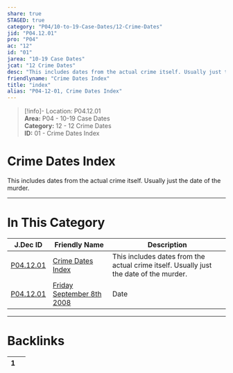 ```yaml
---  
share: true  
STAGED: true  
category: "P04/10-to-19-Case-Dates/12-Crime-Dates"  
jid: "P04.12.01"  
pro: "P04"  
ac: "12"  
id: "01"  
jarea: "10-19 Case Dates"  
jcat: "12 Crime Dates"  
desc: "This includes dates from the actual crime itself. Usually just the date of the murder."  
friendlyname: "Crime Dates Index"  
title: "index"  
alias: "P04-12-01, Crime Dates Index"  
---  
```

>[!info]- Location: P04.12.01  
>**Area:** P04 - 10-19 Case Dates  
>**Category:** 12 - 12 Crime Dates  
>**ID:** 01 - Crime Dates Index  
  
# Crime Dates Index  
  
This includes dates from the actual crime itself. Usually just the date of the murder.  
  
  
  
---  
# In This Category  
  
| J.Dec ID                                                                                                               | Friendly Name                                                                                                                          | Description                                                                            |  
| ---------------------------------------------------------------------------------------------------------------------- | -------------------------------------------------------------------------------------------------------------------------------------- | -------------------------------------------------------------------------------------- |  
| [P04.12.01](index.md#)                              | [Crime Dates Index](index.md#)                                      | This includes dates from the actual crime itself. Usually just the date of the murder. |  
| [P04.12.01](./2008-9-8-Friday-September-8th-2008.md#) | [Friday September 8th 2008](./2008-9-8-Friday-September-8th-2008.md#) | Date                                                                                   |  
  
  
---  
# Backlinks  
<div><table class="dataview table-view-table"><thead class="table-view-thead"><tr class="table-view-tr-header"><th class="table-view-th"><span></span><span class="dataview small-text">1</span></th><th class="table-view-th"><span></span></th></tr></thead><tbody class="table-view-tbody"></tbody></table></div>